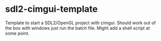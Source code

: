 # sdl2-cimgui-template

Template to start a SDL2/OpenGL project with cimgui. 
Should work out of the box with windows just run the batch file. Might add a shell script at some point.
